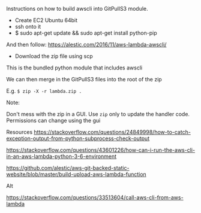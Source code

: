 Instructions on how to build awscli into GitPullS3 module.

- Create EC2 Ubuntu 64bit
- ssh onto it
- $ sudo apt-get update && sudo apt-get install python-pip


And then follow:
https://alestic.com/2016/11/aws-lambda-awscli/

- Download the zip file using scp

This is the bundled python module that includes awscli

We can then merge in the GitPullS3 files into the root of the zip

E.g. `$ zip -X -r lambda.zip .`


Note:

Don't mess with the zip in a GUI. Use `zip` only to update the handler code.
Permissions can change using the gui


Resources
https://stackoverflow.com/questions/24849998/how-to-catch-exception-output-from-python-subprocess-check-output

https://stackoverflow.com/questions/43601226/how-can-i-run-the-aws-cli-in-an-aws-lambda-python-3-6-environment

https://github.com/alestic/aws-git-backed-static-website/blob/master/build-upload-aws-lambda-function

Alt

https://stackoverflow.com/questions/33513604/call-aws-cli-from-aws-lambda